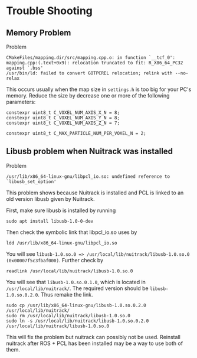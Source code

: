 
# Trouble Shooting
## Memory Problem

Problem
```
CMakeFiles/mapping.dir/src/mapping.cpp.o: in function `__tcf_0':
mapping.cpp:(.text+0x9): relocation truncated to fit: R_X86_64_PC32 against `.bss'
/usr/bin/ld: failed to convert GOTPCREL relocation; relink with --no-relax
```
This occurs usually when the map size in ```settings.h``` is too big for your PC's memory. Reduce the size by decrease one or more of the following parameters:
```
constexpr uint8_t C_VOXEL_NUM_AXIS_X_N = 8;
constexpr uint8_t C_VOXEL_NUM_AXIS_Y_N = 8;
constexpr uint8_t C_VOXEL_NUM_AXIS_Z_N = 7;

constexpr uint8_t C_MAX_PARTICLE_NUM_PER_VOXEL_N = 2; 
```

## Libusb problem when Nuitrack was installed

Problem 
```
/usr/lib/x86_64-linux-gnu/libpcl_io.so: undefined reference to `libusb_set_option'
```

This problem shows because Nuitrack is installed and PCL is linked to an old version libusb given by Nuitrack.

First, make sure libusb is installed by running
```
sudo apt install libusb-1.0-0-dev
```

Then check the symbolic link that libpcl_io.so uses by
```
ldd /usr/lib/x86_64-linux-gnu/libpcl_io.so
```

You will see ```libusb-1.0.so.0 => /usr/local/lib/nuitrack/libusb-1.0.so.0 (0x00007f5c3fbaf000)```. Further check by
```
readlink /usr/local/lib/nuitrack/libusb-1.0.so.0
```

You will see that ```libusb-1.0.so.0.1.0```, which is located in ```/usr/local/lib/nuitrack/```. The required version should be ```libusb-1.0.so.0.2.0```. Thus remake the link.
```
sudo cp /usr/lib/x86_64-linux-gnu/libusb-1.0.so.0.2.0 /usr/local/lib/nuitrack/ 
sudo rm /usr/local/lib/nuitrack/libusb-1.0.so.0
sudo ln -s /usr/local/lib/nuitrack/libusb-1.0.so.0.2.0 /usr/local/lib/nuitrack/libusb-1.0.so.0
```

This will fix the problem but nuitrack can possibly not be used. Reinstall nuitrack after ROS + PCL has been installed may be a way to use both of them. 

